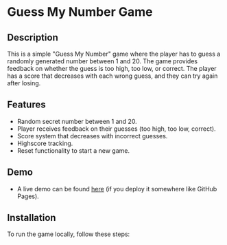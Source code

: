 # Guess My Number Game

## Description
This is a simple "Guess My Number" game where the player has to guess a randomly generated number between 1 and 20. 
The game provides feedback on whether the guess is too high, too low, or correct. The player has a score that decreases with each wrong guess, and they can try again after losing.

## Features
- Random secret number between 1 and 20.
- Player receives feedback on their guesses (too high, too low, correct).
- Score system that decreases with incorrect guesses.
- Highscore tracking.
- Reset functionality to start a new game.

## Demo
- A live demo can be found [here](#) (if you deploy it somewhere like GitHub Pages).

## Installation
To run the game locally, follow these steps:

